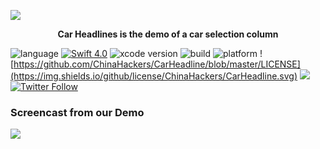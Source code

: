 ![](https://ws2.sinaimg.cn/large/006tKfTcly1fnzt2hjl9zj30m808ndj2.jpg)

<p align="center"> <b> Car Headlines is the demo of a car selection column </b></p>


![language](https://img.shields.io/badge/language-swift-orange.svg)
[![Swift  4.0](https://img.shields.io/badge/swift-4.2+-blue.svg?style=flat)](https://developer.apple.com/swift/)
![xcode version](https://img.shields.io/badge/xcode-10+-brightgreen.svg)
![build](https://img.shields.io/appveyor/ci/gruntjs/grunt.svg)
![platform](https://img.shields.io/badge/platform-ios-lightgrey.svg)
![https://github.com/ChinaHackers/CarHeadline/blob/master/LICENSE](https://img.shields.io/github/license/ChinaHackers/CarHeadline.svg)
![](https://img.shields.io/github/stars/ChinaHackers/CarHeadline.svg?style=social&label=Star)
[![Twitter Follow](https://img.shields.io/twitter/follow/LiuChuan_.svg?style=social)](https://twitter.com/LiuChuan_)

### Screencast from our Demo

![](https://github.com/ChinaHackers/CarHeadline/raw/master/Screenshot/Screenshot.gif)